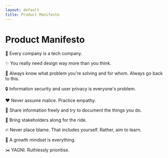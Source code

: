 ```yaml
---
layout: default
title: Product Manifesto
---
```


# Product Manifesto

💾 Every company is a tech company.

✨ You really need design way more than you think.

🎯 Always know what problem you're solving and for whom. Always go back to this.

🔒 Information security and user privacy is everyone's problem.

❤️ Never assume malice. Practice empathy.

📃 Share information freely and try to document the things you do.

👭 Bring stakeholders along for the ride.

🔥 Never place blame. That includes yourself. Rather, aim to learn.

🚀 A growth mindset is everything.

✂️ YAGNI. Ruthlessly prioritise.